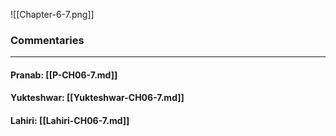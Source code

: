 ![[Chapter-6-7.png]]

### Commentaries

---

#### Pranab: [[P-CH06-7.md]]

#### Yukteshwar: [[Yukteshwar-CH06-7.md]]

#### Lahiri: [[Lahiri-CH06-7.md]]
